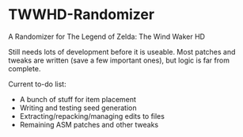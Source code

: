 # TWWHD-Randomizer
A Randomizer for The Legend of Zelda: The Wind Waker HD

Still needs lots of development before it is useable. Most patches and tweaks are written (save a few important ones), but logic is far from complete.

Current to-do list:
 - A bunch of stuff for item placement
 - Writing and testing seed generation
 - Extracting/repacking/managing edits to files
 - Remaining ASM patches and other tweaks
